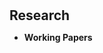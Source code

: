 <h1 id="research"></h1>

<h2 style="margin: 30px 0px 10px;">Research</h2>

<ul>


<li><strong>Working Papers</strong></li>

</ul>

